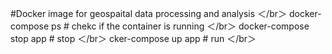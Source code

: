 #Docker image for geospaital data processing and analysis ＜/br＞
docker-compose ps          # chekc if the container is running ＜/br＞ 
docker-compose stop app    # stop ＜/br＞
cker-compose up app        # run ＜/br＞

